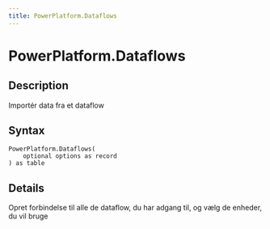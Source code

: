 ```yaml
---
title: PowerPlatform.Dataflows
---
```


# PowerPlatform.Dataflows


## Description

Importér data fra et dataflow


## Syntax

```powerquery
PowerPlatform.Dataflows(
    optional options as record
) as table
```


## Details

Opret forbindelse til alle de dataflow, du har adgang til, og vælg de enheder, du vil bruge


